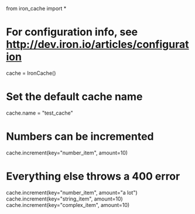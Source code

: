 from iron_cache import *

# For configuration info, see http://dev.iron.io/articles/configuration
cache = IronCache()

# Set the default cache name
cache.name = "test_cache"

# Numbers can be incremented
cache.increment(key="number_item", amount=10)

# Everything else throws a 400 error
cache.increment(key="number_item", amount="a lot")
cache.increment(key="string_item", amount=10)
cache.increment(key="complex_item", amount=10)
